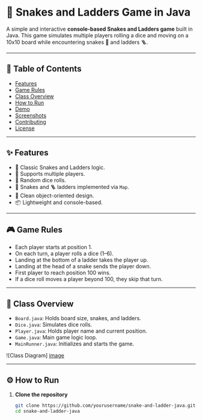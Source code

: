 # 🎲 Snakes and Ladders Game in Java

A simple and interactive **console-based Snakes and Ladders game** built in Java. This game simulates multiple players rolling a dice and moving on a 10x10 board while encountering snakes 🐍 and ladders 🪜.


---

## 📜 Table of Contents
- [Features](#features)
- [Game Rules](#game-rules)
- [Class Overview](#class-overview)
- [How to Run](#how-to-run)
- [Demo](#demo)
- [Screenshots](#screenshots)
- [Contributing](#contributing)
- [License](#license)

---

## ✨ Features

- 🎯 Classic Snakes and Ladders logic.
- 👥 Supports multiple players.
- 🎲 Random dice rolls.
- 🐍 Snakes and 🪜 ladders implemented via `Map`.
- 🧠 Clean object-oriented design.
- 📦 Lightweight and console-based.

---

## 🎮 Game Rules

- Each player starts at position 1.
- On each turn, a player rolls a dice (1–6).
- Landing at the bottom of a ladder takes the player up.
- Landing at the head of a snake sends the player down.
- First player to reach position 100 wins.
- If a dice roll moves a player beyond 100, they skip that turn.

---

## 🧩 Class Overview

- `Board.java`: Holds board size, snakes, and ladders.
- `Dice.java`: Simulates dice rolls.
- `Player.java`: Holds player name and current position.
- `Game.java`: Main game logic loop.
- `MainRunner.java`: Initializes and starts the game.

![Class Diagram] [image](https://github.com/user-attachments/assets/1bd3238f-8a05-463f-9279-c7a7ad80865c)


---

## ⚙️ How to Run

1. **Clone the repository**
   ```bash
   git clone https://github.com/yourusername/snake-and-ladder-java.git
   cd snake-and-ladder-java
